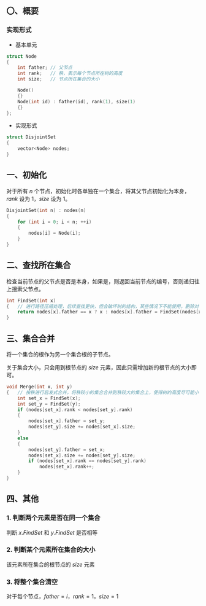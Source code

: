 ## 〇、概要

### 实现形式

-   基本单元

```c++
struct Node
{
    int father; // 父节点
    int rank;   // 秩，表示每个节点所在树的高度
    int size;   // 节点所在集合的大小

    Node()
    {}
    Node(int id) : father(id), rank(1), size(1) 
    {}
};
```

-   实现形式

```c++
struct DisjointSet
{
    vector<Node> nodes;
}
```

## 一、初始化

对于所有 $n$ 个节点，初始化时各单独在一个集合，将其父节点初始化为本身，$rank$ 设为 $1$，$size$ 设为 $1$。

```c++
DisjointSet(int n) : nodes(n)
{
    for (int i = 0; i < n; ++i)
    {
        nodes[i] = Node(i);
    }
}
```

## 二、查找所在集合

检查当前节点的父节点是否是本身，如果是，则返回当前节点的编号，否则递归往上搜索父节点。

```c++
int FindSet(int x)
{   // 进行路径压缩处理，后续查找更快，但会破坏树的结构，某些情况下不能使用，删除对 fathers[x] 的赋值即可
    return nodes[x].father == x ? x : nodes[x].father = FindSet(nodes[x].father);
}
```

## 三、集合合并

将一个集合的根作为另一个集合根的子节点。

关于集合大小，只会用到根节点的 $size$ 元素，因此只需增加新的根节点的大小即可。

```c++
void Merge(int x, int y)
{   // 按秩进行启发式合并，将秩较小的集合合并到秩较大的集合上，使得树的高度尽可能小
    int set_x = FindSet(x);
    int set_y = FindSet(y);
    if (nodes[set_x].rank < nodes[set_y].rank)
    {
        nodes[set_x].father = set_y;
        nodes[set_y].size += nodes[set_x].size;
    }
    else
    {
        nodes[set_y].father = set_x;
        nodes[set_x].size += nodes[set_y].size;
        if (nodes[set_x].rank == nodes[set_y].rank)
            nodes[set_x].rank++;
    }
}
```

## 四、其他

### 1. 判断两个元素是否在同一个集合

判断 $x.FindSet$ 和 $y.FindSet$ 是否相等

### 2. 判断某个元素所在集合的大小

该元素所在集合的根节点的 $size$ 元素

### 3. 将整个集合清空

对于每个节点，$father = i，rank = 1，size = 1$ 

